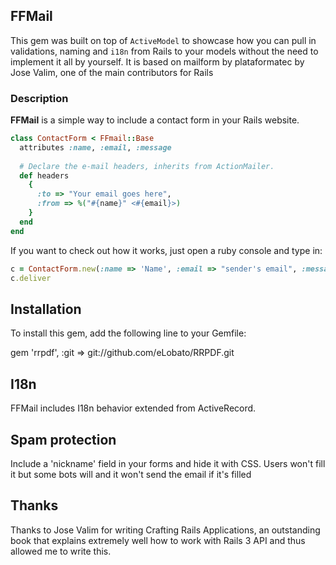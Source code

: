 ## FFMail

This gem was built on top of `ActiveModel` to showcase how you can pull in validations, naming
and `i18n` from Rails to your models without the need to implement it all by yourself. It is based on mailform by plataformatec by Jose Valim, one of the main contributors for Rails

### Description

**FFMail** is a simple way to include a contact form in your Rails website.

```ruby
class ContactForm < FFmail::Base
  attributes :name, :email, :message
  
  # Declare the e-mail headers, inherits from ActionMailer. 
  def headers
    {
      :to => "Your email goes here",
      :from => %("#{name}" <#{email}>)
    }
  end
end
```

If you want to check out how it works, just open a ruby console and type in:

```ruby
c = ContactForm.new(:name => 'Name', :email => "sender's email", :message => 'A message')
c.deliver
```

## Installation

To install this gem, add the following line to your Gemfile:

gem 'rrpdf', :git => git://github.com/eLobato/RRPDF.git

## I18n

FFMail includes I18n behavior extended from ActiveRecord.

## Spam protection

Include a 'nickname' field in your forms and hide it with CSS. Users won't fill it
but some bots will and it won't send the email if it's filled

## Thanks

Thanks to Jose Valim for writing Crafting Rails Applications, an outstanding book that 
explains extremely well how to work with Rails 3 API and thus allowed me to write this.



